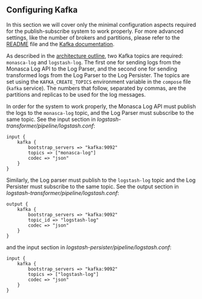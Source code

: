 ## Configuring Kafka
In this section we will cover only the minimal configuration aspects required for the publish-subscribe system to work properly. For more advanced settings, like the number of brokers and partitions, please refer to the [README][2] file and the [Kafka documentation][1].

As described in the [architecture outline][3], two Kafka topics are required: `monasca-log` and `logstash-log`. The first one for sending logs from the Monasca Log API to the Log Parser, and the second one for sending transformed logs from the Log Parser to the Log Persister. The topics are set using the `KAFKA_CREATE_TOPICS` environment variable in the `compose` file (`kafka` service). The numbers that follow, separated by commas, are the partitions and replicas to be used for the log messages.

In order for the system to work properly, the Monasca Log API must publish the logs to the `monasca-log` topic, and the Log Parser must subscribe to the same topic. See the input section in *logstash-transformer/pipeline/logstash.conf*:

    input {
        kafka {
            bootstrap_servers => "kafka:9092"
            topics => ["monasca-log"]
            codec => "json"
        }
    }

Similarly, the Log parser must publish to the `logstash-log` topic and the Log Persister must subscribe to the same topic. See the output section in *logstash-transformer/pipeline/logstash.conf*:

    output {
        kafka {
            bootstrap_servers => "kafka:9092"
            topic_id => "logstash-log"
            codec => "json"
        }
    }

 and the input section in *logstash-persister/pipeline/logstash.conf*:

    input {
        kafka {
            bootstrap_servers => "kafka:9092"
            topics => ["logstash-log"]
            codec => "json"
        }
    }

[1]:http://kafka.apache.org/
[2]:https://github.com/martel-innovate/deep-log-monasca-elk/blob/master/kafka/README.md
[3]:https://github.com/martel-innovate/deep-log-monasca-elk/blob/master/architecture.md
